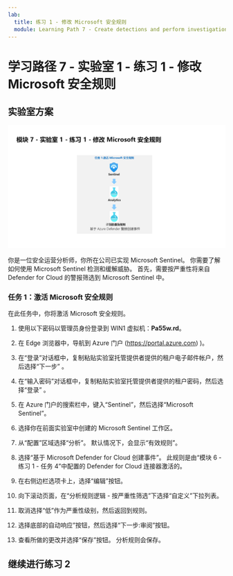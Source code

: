 ```yaml
---
lab:
  title: 练习 1 - 修改 Microsoft 安全规则
  module: Learning Path 7 - Create detections and perform investigations using Microsoft Sentinel
---
```


# <a name="learning-path-7---lab-1---exercise-1---modify-a-microsoft-security-rule"></a>学习路径 7 - 实验室 1 - 练习 1 - 修改 Microsoft 安全规则

## <a name="lab-scenario"></a>实验室方案

![实验室概述。](../Media/SC-200-Lab_Diagrams_Mod7_L1_Ex1.png)

你是一位安全运营分析师，你所在公司已实现 Microsoft Sentinel。 你需要了解如何使用 Microsoft Sentinel 检测和缓解威胁。 首先，需要按严重性将来自 Defender for Cloud 的警报筛选到 Microsoft Sentinel 中。 


### <a name="task-1-activate-a-microsoft-security-rule"></a>任务 1：激活 Microsoft 安全规则

在此任务中，你将激活 Microsoft 安全规则。

1. 使用以下密码以管理员身份登录到 WIN1 虚拟机：**Pa55w.rd**。  

1. 在 Edge 浏览器中，导航到 Azure 门户 (https://portal.azure.com) )。

1. 在“登录”对话框中，复制粘贴实验室托管提供者提供的租户电子邮件帐户，然后选择“下一步”  。

1. 在“输入密码”对话框中，复制粘贴实验室托管提供者提供的租户密码，然后选择“登录”  。

1. 在 Azure 门户的搜索栏中，键入“Sentinel”，然后选择“Microsoft Sentinel”。

1. 选择你在前面实验室中创建的 Microsoft Sentinel 工作区。

1. 从“配置”区域选择“分析”。 默认情况下，会显示“有效规则”。

1. 选择“基于 Microsoft Defender for Cloud 创建事件”。 此规则是由“模块 6 - 练习 1 - 任务 4”中配置的 Defender for Cloud 连接器激活的。

1. 在右侧边栏选项卡上，选择“编辑”按钮。

1. 向下滚动页面，在“分析规则逻辑 - 按严重性筛选”下选择“自定义”下拉列表。

1. 取消选择“低”作为严重性级别，然后返回到规则。

1. 选择底部的自动响应”按钮，然后选择“下一步:审阅”按钮。

1. 查看所做的更改并选择“保存”按钮。 分析规则会保存。

## <a name="proceed-to-exercise-2"></a>继续进行练习 2
